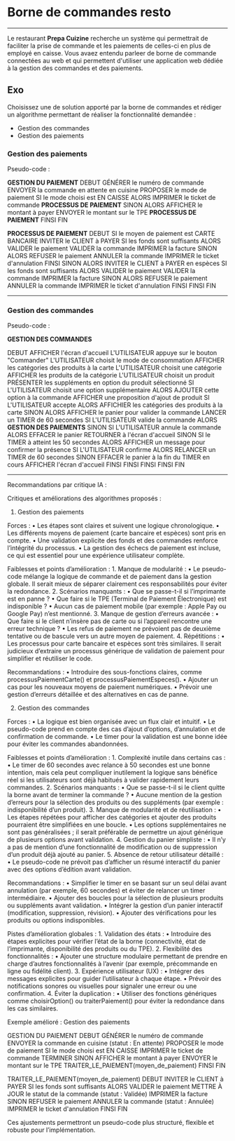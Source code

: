 # Borne de commandes resto

---

Le restaurant **Prepa Cuizine** recherche un système qui permettrait de faciliter la prise de commande et les paiements de celles-ci en plus de employé en caisse. Vous avaez entendu parleer de borne de commande connectées au web et qui permettent d'utiliser une application web dédiée à la gestion des commandes et des paiements.

## Exo

Choisissez une de solution apporté par la borne de commandes et rédiger un algorithme permettant de réaliser la fonctionnalité demandée :

- Gestion des commandes
- Gestion des paiements

### Gestion des paiements

Pseudo-code :

**GESTION DU PAIEMENT**
DEBUT
    GÉNÉRER le numéro de commande
    ENVOYER la commande en attente en cuisine
    PROPOSER le mode de paiement
    SI le mode choisi est EN CAISSE
        ALORS 
        IMPRIMER le ticket de commande
        **PROCESSUS DE PAIEMENT**
    SINON
        ALORS 
        AFFICHER le montant à payer
        ENVOYER le montant sur le TPE
        **PROCESSUS DE PAIEMENT**
    FINSI
FIN

**PROCESSUS DE PAIEMENT**
DEBUT
    SI le moyen de paiement est CARTE BANCAIRE
        INVITER le CLIENT à PAYER
        SI les fonds sont suffisants
            ALORS 
            VALIDER le paiement
            VALIDER la commande
            IMPRIMER la facture
        SINON
            ALORS
            REFUSER le paiement
            ANNULER la commande
            IMPRIMER le ticket d'annulation
        FINSI
    SINON
        ALORS
        INVITER le CLIENT à PAYER en espèces
        SI les fonds sont suffisants
            ALORS 
            VALIDER le paiement
            VALIDER la commande
            IMPRIMER la facture
        SINON
            ALORS
            REFUSER le paiement
            ANNULER la commande
            IMPRIMER le ticket d'annulation
        FINSI
    FINSI
FIN

---

### Gestion des commandes

Pseudo-code :

**GESTION DES COMMANDES**

DEBUT
    AFFICHER l'écran d'accueil
    L'UTILISATEUR appuye sur le bouton "Commander"
    L'UTILISATEUR choisit le mode de consommation
    AFFICHER les catégories des produits à la carte
    L'UTILISATEUR choisit une catégorie
    AFFICHER les produits de la catégorie
    L'UTILISATEUR choisit un produit
    PRÉSENTER les suppléments en option du produit sélectionné
    SI L'UTILISATEUR choisit une option supplémentaire
        ALORS
        AJOUTER cette option à la commande
        AFFICHER une proposition d'ajout de produit
        SI L'UTILISATEUR accepte
            ALORS
            AFFICHIER les catégories des produits à la carte
        SINON
            ALORS
            AFFICHER le panier pour valider la commande
            LANCER un TIMER de 60 secondes
            SI L'UTILISATEUR valide la commande
                ALORS
                **GESTION DES PAIEMENTS**
            SINON SI L'UTILISATEUR annule la commande
                ALORS
                EFFACER le panier
                RETOURNER à l'écran d'accueil
            SINON SI le TIMER à atteint les 50 secondes
                ALORS
                AFFICHER un message pour confirmer la présence
                SI L'UTILISATEUR confirme
                    ALORS
                    RELANCER un TIMER de 60 secondes
                SINON
                    EFFACER le panier à la fin du TIMER en cours
                    AFFICHER l'écran d'accueil
                FINSI
            FINSI
        FINSI
    FINSI
FIN

---

Recommandations par critique IA : 

Critiques et améliorations des algorithmes proposés :

1. Gestion des paiements

Forces :
	•	Les étapes sont claires et suivent une logique chronologique.
	•	Les différents moyens de paiement (carte bancaire et espèces) sont pris en compte.
	•	Une validation explicite des fonds et des commandes renforce l’intégrité du processus.
	•	La gestion des échecs de paiement est incluse, ce qui est essentiel pour une expérience utilisateur complète.

Faiblesses et points d’amélioration :
	1.	Manque de modularité :
	•	Le pseudo-code mélange la logique de commande et de paiement dans la gestion globale. Il serait mieux de séparer clairement ces responsabilités pour éviter la redondance.
	2.	Scénarios manquants :
	•	Que se passe-t-il si l’imprimante est en panne ?
	•	Que faire si le TPE (Terminal de Paiement Électronique) est indisponible ?
	•	Aucun cas de paiement mobile (par exemple : Apple Pay ou Google Pay) n’est mentionné.
	3.	Manque de gestion d’erreurs avancée :
	•	Que faire si le client n’insère pas de carte ou si l’appareil rencontre une erreur technique ?
	•	Les refus de paiement ne prévoient pas de deuxième tentative ou de bascule vers un autre moyen de paiement.
	4.	Répétitions :
	•	Les processus pour carte bancaire et espèces sont très similaires. Il serait judicieux d’extraire un processus générique de validation de paiement pour simplifier et réutiliser le code.

Recommandations :
	•	Introduire des sous-fonctions claires, comme processusPaiementCarte() et processusPaiementEspeces().
	•	Ajouter un cas pour les nouveaux moyens de paiement numériques.
	•	Prévoir une gestion d’erreurs détaillée et des alternatives en cas de panne.

2. Gestion des commandes

Forces :
	•	La logique est bien organisée avec un flux clair et intuitif.
	•	Le pseudo-code prend en compte des cas d’ajout d’options, d’annulation et de confirmation de commande.
	•	Le timer pour la validation est une bonne idée pour éviter les commandes abandonnées.

Faiblesses et points d’amélioration :
	1.	Complexité inutile dans certains cas :
	•	Le timer de 60 secondes avec relance à 50 secondes est une bonne intention, mais cela peut compliquer inutilement la logique sans bénéfice réel si les utilisateurs sont déjà habitués à valider rapidement leurs commandes.
	2.	Scénarios manquants :
	•	Que se passe-t-il si le client quitte la borne avant de terminer la commande ?
	•	Aucune mention de la gestion d’erreurs pour la sélection des produits ou des suppléments (par exemple : indisponibilité d’un produit).
	3.	Manque de modularité et de réutilisation :
	•	Les étapes répétées pour afficher des catégories et ajouter des produits pourraient être simplifiées en une boucle.
	•	Les options supplémentaires ne sont pas généralisées ; il serait préférable de permettre un ajout générique de plusieurs options avant validation.
	4.	Gestion du panier simpliste :
	•	Il n’y a pas de mention d’une fonctionnalité de modification ou de suppression d’un produit déjà ajouté au panier.
	5.	Absence de retour utilisateur détaillé :
	•	Le pseudo-code ne prévoit pas d’afficher un résumé interactif du panier avec des options d’édition avant validation.

Recommandations :
	•	Simplifier le timer en se basant sur un seul délai avant annulation (par exemple, 60 secondes) et éviter de relancer un timer intermédiaire.
	•	Ajouter des boucles pour la sélection de plusieurs produits ou suppléments avant validation.
	•	Intégrer la gestion d’un panier interactif (modification, suppression, révision).
	•	Ajouter des vérifications pour les produits ou options indisponibles.

Pistes d’amélioration globales :
	1.	Validation des états :
	•	Introduire des étapes explicites pour vérifier l’état de la borne (connectivité, état de l’imprimante, disponibilité des produits ou du TPE).
	2.	Flexibilité des fonctionnalités :
	•	Ajouter une structure modulaire permettant de prendre en charge d’autres fonctionnalités à l’avenir (par exemple, précommande en ligne ou fidélité client).
	3.	Expérience utilisateur (UX) :
	•	Intégrer des messages explicites pour guider l’utilisateur à chaque étape.
	•	Prévoir des notifications sonores ou visuelles pour signaler une erreur ou une confirmation.
	4.	Éviter la duplication :
	•	Utiliser des fonctions génériques comme choisirOption() ou traiterPaiement() pour éviter la redondance dans les cas similaires.

Exemple amélioré : Gestion des paiements

GESTION DU PAIEMENT
DEBUT
    GÉNÉRER le numéro de commande
    ENVOYER la commande en cuisine (statut : En attente)
    PROPOSER le mode de paiement
    SI le mode choisi est EN CAISSE
        IMPRIMER le ticket de commande
        TERMINER
    SINON
        AFFICHER le montant à payer
        ENVOYER le montant sur le TPE
        TRAITER_LE_PAIEMENT(moyen_de_paiement)
    FINSI
FIN

TRAITER_LE_PAIEMENT(moyen_de_paiement)
DEBUT
    INVITER le CLIENT à PAYER
    SI les fonds sont suffisants
        ALORS
        VALIDER le paiement
        METTRE À JOUR le statut de la commande (statut : Validée)
        IMPRIMER la facture
    SINON
        REFUSER le paiement
        ANNULER la commande (statut : Annulée)
        IMPRIMER le ticket d'annulation
    FINSI
FIN

Ces ajustements permettront un pseudo-code plus structuré, flexible et robuste pour l’implémentation.